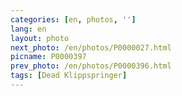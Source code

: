 ```yaml
---
categories: [en, photos, '']
lang: en
layout: photo
next_photo: /en/photos/P0000027.html
picname: P0000397
prev_photo: /en/photos/P0000396.html
tags: [Dead Klippspringer]
---
```


